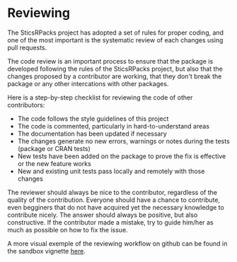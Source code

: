 # Reviewing

The SticsRPacks project has adopted a set of rules for proper coding, and one of the most important is the systematic review of each changes using pull requests.

The code review is an important process to ensure that the package is developed following the rules of the SticsRPacks project, but also that the changes proposed by a contributor are working, that they don't break the package or any other intercations with other packages.

Here is a step-by-step checklist for reviewing the code of other contributors:

+ The code follows the style guidelines of this project
+ The code is commented, particularly in hard-to-understand areas
+ The documentation has been updated if necessary
+ The changes generate no new errors, warnings or notes during the tests (package or CRAN tests)
+ New tests have been added on the package to prove the fix is effective or the new feature works
+ New and existing unit tests pass locally and remotely with those changes

The reviewer should always be nice to the contributor, regardless of the quality of the contribution. Everyone should have a chance to contribute, even begginers that do not have acquired yet the necessary knowledge to contribute nicely. The answer should always be positive, but also constructive. If the contributor made a mistake, try to guide him/her as much as possible on how to fix the issue. 

A more visual exemple of the reviewing workflow on github can be found in the sandbox vignette [here](https://sticsrpacks.github.io/sandbox/articles/use-git-and-github.html#review).
